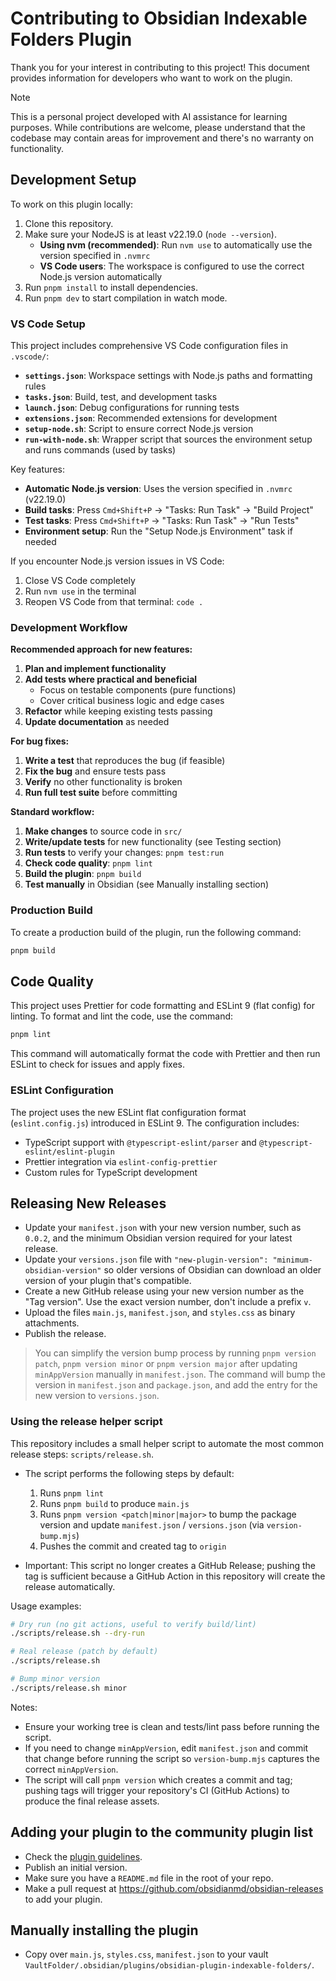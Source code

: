 # Contributing to Obsidian Indexable Folders Plugin

Thank you for your interest in contributing to this project! This document provides information for developers who want to work on the plugin.

> [!NOTE]
> This is a personal project developed with AI assistance for learning purposes. While contributions are welcome, please understand that the codebase may contain areas for improvement and there's no warranty on functionality.

## Development Setup

To work on this plugin locally:

1. Clone this repository.
2. Make sure your NodeJS is at least v22.19.0 (`node --version`).
   - **Using nvm (recommended)**: Run `nvm use` to automatically use the version specified in `.nvmrc`
   - **VS Code users**: The workspace is configured to use the correct Node.js version automatically
3. Run `pnpm install` to install dependencies.
4. Run `pnpm dev` to start compilation in watch mode.

### VS Code Setup

This project includes comprehensive VS Code configuration files in `.vscode/`:

- **`settings.json`**: Workspace settings with Node.js paths and formatting rules
- **`tasks.json`**: Build, test, and development tasks
- **`launch.json`**: Debug configurations for running tests
- **`extensions.json`**: Recommended extensions for development
- **`setup-node.sh`**: Script to ensure correct Node.js version
- **`run-with-node.sh`**: Wrapper script that sources the environment setup and runs commands (used by tasks)

Key features:

- **Automatic Node.js version**: Uses the version specified in `.nvmrc` (v22.19.0)
- **Build tasks**: Press `Cmd+Shift+P` → "Tasks: Run Task" → "Build Project"
- **Test tasks**: Press `Cmd+Shift+P` → "Tasks: Run Task" → "Run Tests"
- **Environment setup**: Run the "Setup Node.js Environment" task if needed

If you encounter Node.js version issues in VS Code:

1. Close VS Code completely
2. Run `nvm use` in the terminal
3. Reopen VS Code from that terminal: `code .`

### Development Workflow

**Recommended approach for new features:**

1. **Plan and implement functionality**
2. **Add tests where practical and beneficial**
    - Focus on testable components (pure functions)
    - Cover critical business logic and edge cases
3. **Refactor** while keeping existing tests passing
4. **Update documentation** as needed

**For bug fixes:**

1. **Write a test** that reproduces the bug (if feasible)
2. **Fix the bug** and ensure tests pass
3. **Verify** no other functionality is broken
4. **Run full test suite** before committing

**Standard workflow:**

1. **Make changes** to source code in `src/`
2. **Write/update tests** for new functionality (see Testing section)
3. **Run tests** to verify your changes: `pnpm test:run`
4. **Check code quality**: `pnpm lint`
5. **Build the plugin**: `pnpm build`
6. **Test manually** in Obsidian (see Manually installing section)

### Production Build

To create a production build of the plugin, run the following command:

```bash
pnpm build
```

## Code Quality

This project uses Prettier for code formatting and ESLint 9 (flat config) for linting. To format and lint the code, use the command:

```bash
pnpm lint
```

This command will automatically format the code with Prettier and then run ESLint to check for issues and apply fixes.

### ESLint Configuration

The project uses the new ESLint flat configuration format (`eslint.config.js`) introduced in ESLint 9. The configuration includes:

- TypeScript support with `@typescript-eslint/parser` and `@typescript-eslint/eslint-plugin`
- Prettier integration via `eslint-config-prettier`
- Custom rules for TypeScript development

## Releasing New Releases

- Update your `manifest.json` with your new version number, such as `0.0.2`, and the minimum Obsidian version required for your latest release.
- Update your `versions.json` file with `"new-plugin-version": "minimum-obsidian-version"` so older versions of Obsidian can download an older version of your plugin that's compatible.
- Create a new GitHub release using your new version number as the "Tag version". Use the exact version number, don't include a prefix `v`.
- Upload the files `main.js`, `manifest.json`, and `styles.css` as binary attachments.
- Publish the release.

> You can simplify the version bump process by running `pnpm version patch`, `pnpm version minor` or `pnpm version major` after updating `minAppVersion` manually in `manifest.json`. The command will bump the version in `manifest.json` and `package.json`, and add the entry for the new version to `versions.json`.

### Using the release helper script

This repository includes a small helper script to automate the most common release steps: `scripts/release.sh`.

- The script performs the following steps by default:
    1. Runs `pnpm lint`
    2. Runs `pnpm build` to produce `main.js`
    3. Runs `pnpm version <patch|minor|major>` to bump the package version and update `manifest.json` / `versions.json` (via `version-bump.mjs`)
    4. Pushes the commit and created tag to `origin`

- Important: This script no longer creates a GitHub Release; pushing the tag is sufficient because a GitHub Action in this repository will create the release automatically.

Usage examples:

```bash
# Dry run (no git actions, useful to verify build/lint)
./scripts/release.sh --dry-run

# Real release (patch by default)
./scripts/release.sh

# Bump minor version
./scripts/release.sh minor
```

Notes:

- Ensure your working tree is clean and tests/lint pass before running the script.
- If you need to change `minAppVersion`, edit `manifest.json` and commit that change before running the script so `version-bump.mjs` captures the correct `minAppVersion`.
- The script will call `pnpm version` which creates a commit and tag; pushing tags will trigger your repository's CI (GitHub Actions) to produce the final release assets.

## Adding your plugin to the community plugin list

- Check the [plugin guidelines](https://docs.obsidian.md/Plugins/Releasing/Plugin+guidelines).
- Publish an initial version.
- Make sure you have a `README.md` file in the root of your repo.
- Make a pull request at <https://github.com/obsidianmd/obsidian-releases> to add your plugin.

## Manually installing the plugin

- Copy over `main.js`, `styles.css`, `manifest.json` to your vault `VaultFolder/.obsidian/plugins/obsidian-plugin-indexable-folders/`.
